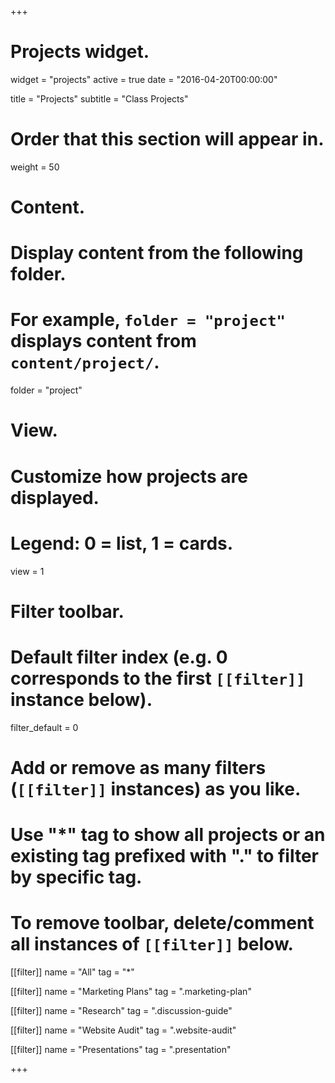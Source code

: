 +++
# Projects widget.
widget = "projects"
active = true
date = "2016-04-20T00:00:00"

title = "Projects"
subtitle = "Class Projects"

# Order that this section will appear in.
weight = 50

# Content.
# Display content from the following folder.
# For example, `folder = "project"` displays content from `content/project/`.
folder = "project"

# View.
# Customize how projects are displayed.
# Legend: 0 = list, 1 = cards.
view = 1

# Filter toolbar.

# Default filter index (e.g. 0 corresponds to the first `[[filter]]` instance below).
filter_default = 0

# Add or remove as many filters (`[[filter]]` instances) as you like.
# Use "*" tag to show all projects or an existing tag prefixed with "." to filter by specific tag.
# To remove toolbar, delete/comment all instances of `[[filter]]` below.
[[filter]]
  name = "All"
  tag = "*"

[[filter]]
  name = "Marketing Plans"
  tag = ".marketing-plan"
  
[[filter]]
  name = "Research"
  tag = ".discussion-guide"
  
[[filter]]
  name = "Website Audit"
  tag = ".website-audit"

[[filter]]
  name = "Presentations"
  tag = ".presentation"  
  
+++

